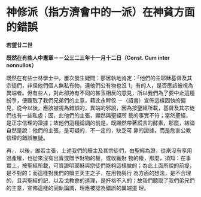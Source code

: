 # 神修派（指方濟會中的一派）在神貧方面的錯誤


**若望廿二世**

**既然在有些人中憲章－－公三二三年十一月十二日（Const. Cum inter nonnullos）**





既然在有些士林學士中，屢次發生疑問：那居執地肯定：「他們的主耶穌基督及其宗徒們，非但他們個人無私有物，連他們公有物也沒
1」有的人，是否應該被視為異端者。但有些人，對此卻持有不同的甚玉相反的意見，所以我們為了要中止這種紛爭，便聽取了我們兄弟們的主意，藉此永睅佼
－（詔書）宣佈這樣固執的偏見，從今以後，應該被視為錯誤的，異端的邪說，因為按聖經所載，基督及其宗徒們也有一些私虛；因，此他們的主張，顯然與聖經所
載的事實不符；當然聖經，是正宗信理的證據；故他們這種論調的前是，既顯然帶著謊言的酵素，那麼，結論自然是說：他們的主張，是可疑的．不一定的，缺乏可
靠的證據，而是危害公教信理的錯誤無疑。

再，．以後，誰若主張，上述我們的贖主及其宗徒們，由聖經為證，從來沒有享用過產權，也從來沒有出賣或贈予財物的權，或收獲財
物的權，那麼，須知：在事實上，按聖經所載，可資證明耶穌與宗徒們能夠這樣做的；為此上面所說的前提，是不對的；而這樣對我們的贖主天主之子，在用物與行
為方面的想法，是不合理的，且與聖經的記．以及戈教會的道理，是扞格不入的；故我們聽取了我們弟兄們的主意，宣佈這樣的固執論調，理應被認為錯誤的異端道
理。


